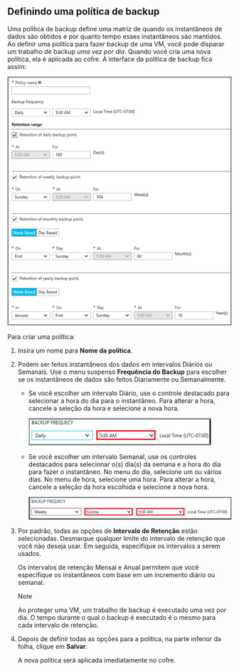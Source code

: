 ## Definindo uma política de backup
Uma política de backup define uma matriz de quando os instantâneos de dados são obtidos e por quanto tempo esses instantâneos são mantidos. Ao definir uma política para fazer backup de uma VM, você pode disparar um trabalho de backup *uma vez por dia*. Quando você cria uma nova política, ela é aplicada ao cofre. A interface da política de backup fica assim:

![Política do backup](./media/backup-create-policy-for-vms/backup-policy.png)

Para criar uma política:

1. Insira um nome para **Nome da política**.
2. Podem ser feitos instantâneos dos dados em intervalos Diários ou Semanais. Use o menu suspenso **Frequência do Backup** para escolher se os instantâneos de dados são feitos Diariamente ou Semanalmente.
   
   * Se você escolher um intervalo Diário, use o controle destacado para selecionar a hora do dia para o instantâneo. Para alterar a hora, cancele a seleção da hora e selecione a nova hora.
     
     ![Política de backup diário](./media/backup-create-policy-for-vms/backup-policy-daily.png) <br/>
   * Se você escolher um intervalo Semanal, use os controles destacados para selecionar o(s) dia(s) da semana e a hora do dia para fazer o instantâneo. No menu do dia, selecione um ou vários dias. No menu de hora, selecione uma hora. Para alterar a hora, cancele a seleção da hora escolhida e selecione a nova hora.
     
     ![Política de backup semanal](./media/backup-create-policy-for-vms/backup-policy-weekly.png)
3. Por padrão, todas as opções de **Intervalo de Retenção** estão selecionadas. Desmarque qualquer limite do intervalo de retenção que você não deseja usar. Em seguida, especifique os intervalos a serem usados.
   
    Os intervalos de retenção Mensal e Anual permitem que você especifique os instantâneos com base em um incremento diário ou semanal.
   
   > [!NOTE]
   > Ao proteger uma VM, um trabalho de backup é executado uma vez por dia. O tempo durante o qual o backup é executado é o mesmo para cada intervalo de retenção.
   > 
   > 
4. Depois de definir todas as opções para a política, na parte inferior da folha, clique em **Salvar**.
   
    A nova política será aplicada imediatamente no cofre.

<!---HONumber=AcomDC_0608_2016-->
